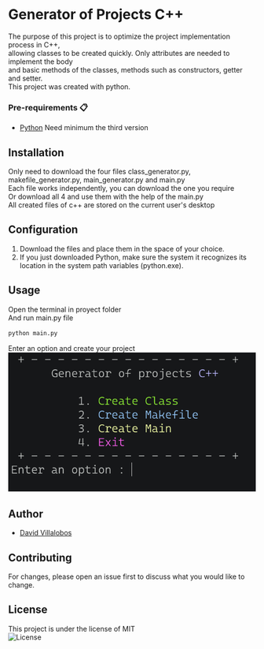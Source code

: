 # Generator of Projects C++ 

The purpose of this project is to optimize the project implementation process in C++,  
allowing classes to be created quickly. Only attributes are needed to implement the body   
and basic methods of the classes, methods such as constructors, getter and setter.  
This project was created with python.

### Pre-requirements 📋

* 	[Python](https://www.python.org/) Need minimum the third version

## Installation

Only need to download the four files class_generator.py, makefile_generator.py,  main_generator.py and main.py  
Each file works independently, you can download the one you require    
Or download all 4 and use them with the help of the main.py  
All created files of c++ are stored on the current user's desktop  

## Configuration

1. 	Download the files and place them in the space of your choice.  
2. 	If you just downloaded Python, make sure the system
	it recognizes its location in the system path variables (python.exe). 

## Usage  

Open the terminal in proyect folder  
And run main.py file  
~~~cmd
python main.py
~~~

Enter an option and create your project  
![Menu](res/menu.png)   

## Author

 * [David Villalobos](https://github.com/DavidVillalobos)

## Contributing

For changes, please open an issue first to discuss what you would like to change.

## License
This project is under the license of MIT  
![License](https://img.shields.io/bower/l/bootstrap)
